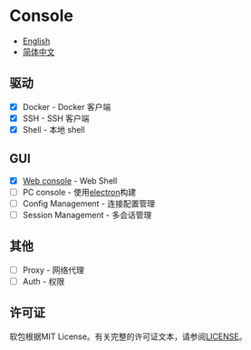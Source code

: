 # Console

- [English](https://github.com/wzshiming/console/blob/master/README.md)
- [简体中文](https://github.com/wzshiming/console/blob/master/README_cn.md)

## 驱动
- [x] Docker - Docker 客户端
- [x] SSH - SSH 客户端
- [x] Shell - 本地 shell

## GUI
- [x] [Web console](https://github.com/wzshiming/console/blob/master/cmd/web_console/) - Web Shell
- [ ] PC console - 使用[electron](https://github.com/electron/electron)构建
- [ ] Config Management - 连接配置管理
- [ ] Session Management - 多会话管理

## 其他
- [ ] Proxy - 网络代理
- [ ] Auth - 权限
 
## 许可证

软包根据MIT License。有关完整的许可证文本，请参阅[LICENSE](https://github.com/wzshiming/console/blob/master/LICENSE)。
